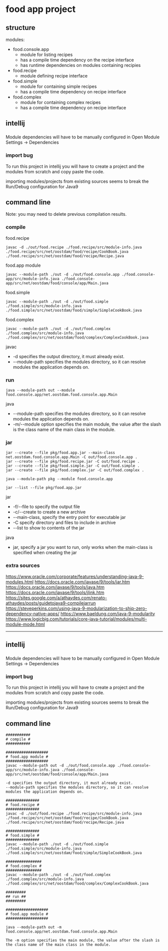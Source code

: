# food app project

## structure

modules:
 - food.console.app
    - module for listing recipes
    - has a compile time dependency on the recipe interface
    - has runtime dependencies on modules containing recipies
 - food.recipe
    - module defining recipe interface
 - food.simple   
    - module for containing simple recipes
    - has a compile time dependency on recipe interface
 - food.complex
    - module for containing complex recipes
    - has a compile time dependency on recipe interface

## intellij 

###

Module dependencies will have to be manually configured in Open Module Settings -> Dependencies

### import bug

To run this project in intellij you will have to create a project and the modules from scratch
and copy paste the code.

importing modules/projects from existing sources seems to break the Run/Debug configuration for Java9


## command line

Note: you may need to delete previous compilation results.

### compile 
food.recipe
``` 
javac -d ./out/food.recipe ./food.recipe/src/module-info.java ./food.recipe/src/net/oostdam/food/recipe/CookBook.java ./food.recipe/src/net/oostdam/food/recipe/Recipe.java
``` 

food.app module
``` 
javac --module-path ./out -d ./out/food.console.app ./food.console-app/src/module-info.java ./food.console-app/src/net/oostdam/food/console/app/Main.java 
```

food.simple
``` 
javac --module-path ./out -d ./out/food.simple ./food.simple/src/module-info.java ./food.simple/src/net/oostdam/food/simple/SimpleCookBook.java
``` 

food.complex
``` 
javac --module-path ./out -d ./out/food.complex ./food.complex/src/module-info.java ./food.complex/src/net/oostdam/food/complex/ComplexCookBook.java
``` 

javac
- -d specifies the output directory, it must already exist.
- --module-path specifies the modules directory, so it can resolve modules the application depends on.

### run
```
java --module-path out --module food.console.app/net.oostdam.food.console.app.Main
```

java
- --module-path specifies the modules directory, so it can resolve modules the application depends on.
- -m/--module option specifies the main module, the value after the slash is the class name of the main class in the module.

### jar
```
jar --create --file pkg/food.app.jar --main-class net.oostdam.food.console.app.Main -C out/food.console.app .
jar --create --file pkg/food.recipe.jar -C out/food.recipe .
jar --create --file pkg/food.simple.jar -C out/food.simple .
jar --create --file pkg/food.complex.jar -C out/food.complex .

java --module-path pkg --module food.console.app

jar --list --file pkg/food.app.jar

```

jar 
- -f/--file to specify the output file
- -c/--create to create a new archive
- --main-class, specify the entry point for executable jar
- -C specify directory and files to include in archive
- --list to show to contents of the jar

java 
- jar, specify a jar you want to run, only works when the main-class is specified when creating the jar
    

### extra sources
https://www.oracle.com/corporate/features/understanding-java-9-modules.html
https://docs.oracle.com/javase/9/tools/jar.htm
https://docs.oracle.com/javase/9/tools/java.htm
https://docs.oracle.com/javase/9/tools/jlink.htm
https://sites.google.com/a/athaydes.com/renato-athaydes/posts/guidetojava9-compilejarrun
https://steveperkins.com/using-java-9-modularization-to-ship-zero-dependency-native-apps/
https://www.baeldung.com/java-9-modularity
https://www.logicbig.com/tutorials/core-java-tutorial/modules/multi-module-mode.html


------




## intellij 

###

Module dependencies will have to be manually configured in Open Module Settings -> Dependencies

### import bug

To run this project in intellij you will have to create a project and the modules from scratch
and copy paste the code.

importing modules/projects from existing sources seems to break the Run/Debug configuration for Java9


## command line

``` 
###########
# compile #
###########

###################
# food.app module #
###################
javac --module-path out -d ./out/food.console.app ./food.console-app/src/module-info.java ./food.console-app/src/net/oostdam/food/console/app/Main.java

-d specifies the output directory, it must already exist.
--module-path specifies the modules directory, so it can resolve modules the application depends on.

###############
# food.recipe #
###############
javac -d ./out/food.recipe ./food.recipe/src/module-info.java ./food.recipe/src/net/oostdam/food/recipe/CookBook.java ./food.recipe/src/net/oostdam/food/recipe/Recipe.java

###############
# food.simple #
###############
javac --module-path ./out -d ./out/food.simple ./food.simple/src/module-info.java ./food.simple/src/net/oostdam/food/simple/SimpleCookBook.java

################
# food.complex #
################
javac --module-path ./out -d ./out/food.complex ./food.complex/src/module-info.java ./food.complex/src/net/oostdam/food/complex/ComplexCookBook.java

#########
## run ##
#########

###################
# food.app module #
###################

java --module-path out -m food.console.app/net.oostdam.food.console.app.Main

The -m option specifies the main module, the value after the slash is the class name of the main class in the module.

```
